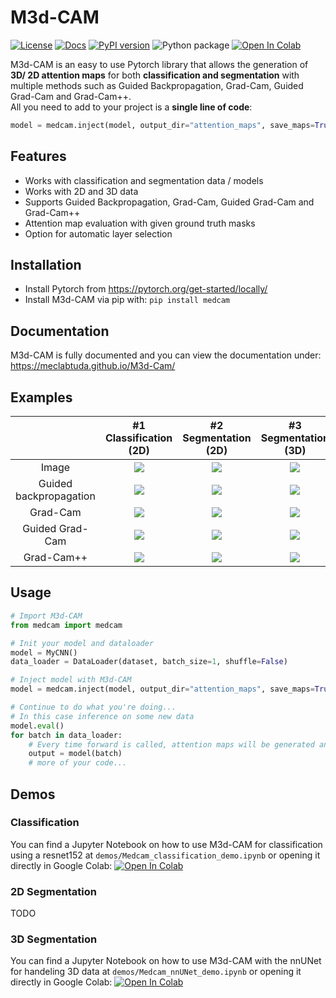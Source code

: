 # M3d-CAM
[![License](https://img.shields.io/badge/License-MIT-brightgreen.svg)](LICENSE)
[![Docs](https://img.shields.io/badge/docs-available-blue.svg)](https://meclabtuda.github.io/M3d-Cam/)
[![PyPI version](https://badge.fury.io/py/medcam.svg)](https://badge.fury.io/py/medcam) 
![Python package](https://github.com/MECLabTUDA/M3d-Cam/workflows/Python%20package/badge.svg)
[![Open In Colab](https://colab.research.google.com/assets/colab-badge.svg)](https://colab.research.google.com/drive/14XXonVYDFrfLd27kKx03nhxJaIfZR9cR?usp=sharing)

M3d-CAM is an easy to use Pytorch library that allows the generation of **3D/ 2D attention maps** for both **classification and segmentation** with multiple methods such as Guided Backpropagation, 
Grad-Cam, Guided Grad-Cam and Grad-Cam++. <br/> 
All you need to add to your project is a **single line of code**: <br/> 
```python
model = medcam.inject(model, output_dir="attention_maps", save_maps=True)
```

## Features

* Works with classification and segmentation data / models
* Works with 2D and 3D data
* Supports Guided Backpropagation, Grad-Cam, Guided Grad-Cam and Grad-Cam++
* Attention map evaluation with given ground truth masks
* Option for automatic layer selection

## Installation
* Install Pytorch from https://pytorch.org/get-started/locally/
* Install M3d-CAM via pip with: `pip install medcam`

## Documentation
M3d-CAM is fully documented and you can view the documentation under: <br/> 
https://meclabtuda.github.io/M3d-Cam/

## Examples

|                                            |                #1 Classification (2D)                 |                  #2 Segmentation (2D)                 |                       #3 Segmentation (3D)            |
| :----------------------------------------: | :---------------------------------------------------: | :---------------------------------------------------: | :---------------------------------------------------: |
|                  Image                     |        ![](examples/images/class_2D_image.jpg)        |        ![](examples/images/seg_2D_image.jpg)          |        ![](examples/images/seg_3D_image.jpg)          |
|          Guided backpropagation            |        ![](examples/images/class_2D_gbp.jpg)          |        ![](examples/images/seg_2D_gbp.jpg)            |        ![](examples/images/seg_3D_gbp.jpg)            |
|                 Grad-Cam                   |        ![](examples/images/class_2D_gcam.jpg)         |        ![](examples/images/seg_2D_gcam.jpg)           |        ![](examples/images/seg_3D_gcam.jpg)           |
|              Guided Grad-Cam               |        ![](examples/images/class_2D_ggcam.jpg)        |        ![](examples/images/seg_2D_ggcam.jpg)          |        ![](examples/images/seg_3D_ggcam.jpg)          |
|               Grad-Cam++                   |        ![](examples/images/class_2D_gcampp.jpg)       |        ![](examples/images/seg_2D_gcampp.jpg)         |        ![](examples/images/seg_3D_gcampp.jpg)         |

## Usage

```python
# Import M3d-CAM
from medcam import medcam

# Init your model and dataloader
model = MyCNN()
data_loader = DataLoader(dataset, batch_size=1, shuffle=False)

# Inject model with M3d-CAM
model = medcam.inject(model, output_dir="attention_maps", save_maps=True)

# Continue to do what you're doing...
# In this case inference on some new data
model.eval()
for batch in data_loader:
    # Every time forward is called, attention maps will be generated and saved in the directory "attention_maps"
    output = model(batch)
    # more of your code...
```

## Demos

### Classification
You can find a Jupyter Notebook on how to use M3d-CAM for classification using a resnet152 at `demos/Medcam_classification_demo.ipynb` or opening it directly in Google Colab: [![Open In Colab](https://colab.research.google.com/assets/colab-badge.svg)](https://colab.research.google.com/drive/14XXonVYDFrfLd27kKx03nhxJaIfZR9cR?usp=sharing)

### 2D Segmentation
TODO

### 3D Segmentation
You can find a Jupyter Notebook on how to use M3d-CAM with the nnUNet for handeling 3D data at `demos/Medcam_nnUNet_demo.ipynb` or opening it directly in Google Colab: [![Open In Colab](https://colab.research.google.com/assets/colab-badge.svg)](https://colab.research.google.com/drive/1b6LMbSM3dvpCS4jEsWVpmgTbsR_rVPUF?usp=sharing)
